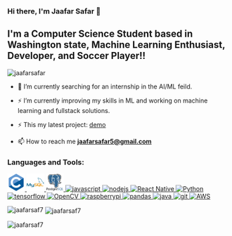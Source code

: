 
### Hi there, I'm Jaafar Safar 👋

## I'm a Computer Science Student based in Washington state, Machine Learning Enthusiast, Developer, and Soccer Player!!


<p align="left"> <img src="https://komarev.com/ghpvc/?username=jaafarsaf71&label=Profile%20views&color=0e75b6&style=flat" alt="jaafarsafar" /> </p>

- 🔭 I’m currently searching for an internship in the AI/ML feild.

- ⚡ I’m currently improving my skills in ML and working on machine learning and fullstack solutions.

- ⚡ This my latest project: [demo](https://www.jaafarportfolio.com/)

- 📫 How to reach me **jaafarsafar5@gmail.com**



<h3 align="left">Languages and Tools:</h3>
<p align="left">  <a href="https://www.w3schools.com/c/" target="_blank"> <img src="https://raw.githubusercontent.com/devicons/devicon/master/icons/c/c-original.svg" alt="c" width="40" height="40"/> </a> 
</a> <a href="https://www.mysql.com/" target="_blank"> <img src="https://raw.githubusercontent.com/devicons/devicon/master/icons/mysql/mysql-original-wordmark.svg" alt="mysql" width="40" height="40"/> </a>  <a href="https://www.postgresql.org" target="_blank"> <img src="https://raw.githubusercontent.com/devicons/devicon/master/icons/postgresql/postgresql-original-wordmark.svg" alt="postgresql" width="40" height="40"/>
</a> <a href="https://www.javascript.com/" target="_blank"> <img src="https://cdn.jsdelivr.net/gh/devicons/devicon/icons/javascript/javascript-original.svg" alt="javascript" width="40" height="40"/> </a> </a> <a href="https://nodejs.org/en/" target="_blank"> <img src="https://cdn.jsdelivr.net/gh/devicons/devicon/icons/nodejs/nodejs-original-wordmark.svg" alt="nodejs" width="40" height="40"/> 
</a> <a href="https://reactnative.dev/" target="_blank"> <img src="https://cdn.jsdelivr.net/gh/devicons/devicon/icons/react/react-original-wordmark.svg" alt="React Native" width="40" height="40"/> </a> <a href="https://www.w3schools.com/python/" target="_blank"> <img src="https://cdn.jsdelivr.net/gh/devicons/devicon/icons/python/python-original.svg" alt="Python" width="40" height="40"/> </a> 
</a> <a href="https://www.coursera.org/professional-certificates/tensorflow-in-practice" target="_blank"> <img src="https://cdn.jsdelivr.net/gh/devicons/devicon/icons/tensorflow/tensorflow-original.svg" alt="tensorflow" width="40" height="40"/> </a> 
</a> <a href="https://www.youtube.com/watch?v=oXlwWbU8l2o&themeRefresh=1" target="_blank"> <img src="https://cdn.jsdelivr.net/gh/devicons/devicon/icons/opencv/opencv-original.svg" alt="OpenCV" width="40" height="40"/> </a> 
</a> <a href="https://www.pcmag.com/how-to/beginners-guide-how-to-get-started-with-raspberry-pi" target="_blank"> <img src="https://cdn.jsdelivr.net/gh/devicons/devicon/icons/raspberrypi/raspberrypi-original.svg" alt="raspberrypi" width="40" height="40"/> </a> 
</a> <a href="https://www.datacamp.com/tutorial/pandas-tutorial-dataframe-python" target="_blank"> <img src="https://cdn.jsdelivr.net/gh/devicons/devicon/icons/pandas/pandas-original-wordmark.svg" alt="pandas" width="40" height="40"/> </a> 
</a> <a href="https://www.w3schools.com/java/" target="_blank"> <img src="https://cdn.jsdelivr.net/gh/devicons/devicon/icons/java/java-original-wordmark.svg" alt="java" width="40" height="40"/> </a> 
</a> <a href="https://www.w3schools.com/git/default.asp" target="_blank"> <img src="https://cdn.jsdelivr.net/gh/devicons/devicon/icons/git/git-original.svg" alt="git" width="40" height="40"/> </a> 
</a> <a href="https://www.w3schools.com/aws/index.php" target="_blank"> <img src="https://cdn.jsdelivr.net/gh/devicons/devicon/icons/amazonwebservices/amazonwebservices-plain-wordmark.svg" alt="AWS" width="40" height="40"/> </a> 

<p><img align="left" src="https://github-readme-stats.vercel.app/api/top-langs?username=jaafarsaf7&show_icons=true&locale=en&layout=compact" alt="jaafarsaf7" /></p>

<p>&nbsp;<img align="center" src="https://github-readme-stats.vercel.app/api?username=jaafarsaf7&show_icons=true&locale=en" alt="jaafarsaf7" /></p>

<p><img align="center" src="https://github-readme-streak-stats.herokuapp.com/?user=jaafarsaf7" alt="jaafarsaf7" /></p>
